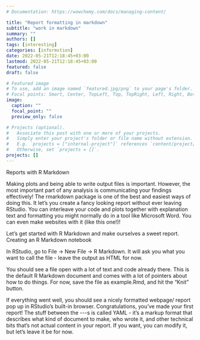 ```yaml
---
# Documentation: https://wowchemy.com/docs/managing-content/

title: "Report formatting in markdown"
subtitle: "work in markdown"
summary: ""
authors: []
tags: [interesting]
categories: [informstion]
date: 2022-05-21T12:18:45+03:00
lastmod: 2022-05-21T12:18:45+03:00
featured: false
draft: false

# Featured image
# To use, add an image named `featured.jpg/png` to your page's folder.
# Focal points: Smart, Center, TopLeft, Top, TopRight, Left, Right, BottomLeft, Bottom, BottomRight.
image:
  caption: ""
  focal_point: ""
  preview_only: false

# Projects (optional).
#   Associate this post with one or more of your projects.
#   Simply enter your project's folder or file name without extension.
#   E.g. `projects = ["internal-project"]` references `content/project/deep-learning/index.md`.
#   Otherwise, set `projects = []`.
projects: []
---
```


Reports with R Markdown

Making plots and being able to write output files is important. However, the most important part of any analysis is communicating your findings effectively! The rmarkdown package is one of the best and easiest ways of doing this. It let’s you create a fancy looking report without ever leaving RStudio. You can interleave your code and plots together with explanation text and formatting you might normally do in a tool like Microsoft Word. You can even make websites with it (like this one!)!

Let’s get started with R Markdown and make ourselves a sweet report.
Creating an R Markdown notebook

In RStudio, go to File -> New File -> R Markdown. It will ask you what you want to call the file - leave the output as HTML for now.

You should see a file open with a lot of text and code already there. This is the default R Markdown document and comes with a lot of pointers about how to do things. For now, save the file as example.Rmd, and hit the “Knit” button.

If everything went well, you should see a nicely formatted webpage/ report pop up in RStudio’s built-in browser. Congratulations, you’ve made your first report!
The stuff between the ---s is called YAML - it’s a markup format that describes what kind of document to make, who wrote it, and other technical bits that’s not actual content in your report. If you want, you can modify it, but let’s leave it be for now.
